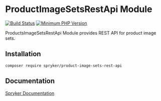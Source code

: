 # ProductImageSetsRestApi Module
[![Build Status](https://travis-ci.org/spryker/product-image-sets-rest-api.svg)](https://travis-ci.org/spryker/product-image-sets-rest-api)
[![Minimum PHP Version](https://img.shields.io/badge/php-%3E%3D%207.2-8892BF.svg)](https://php.net/)

ProductsImageSetsRestApi Module provides REST API for product image sets.

## Installation

```
composer require spryker/product-image-sets-rest-api
```

## Documentation

[Spryker Documentation](https://academy.spryker.com/developing_with_spryker/module_guide/modules.html)
